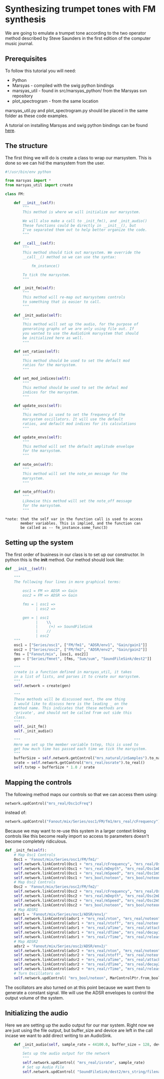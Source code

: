 Synthesizing trumpet tones with FM synthesis
=============================================
We are going to emulate a trumpet tone according to the two operator
method described by Steve Saunders in the first edition of the
computer music journal.

Prerequisites
-------------
To follow this tutorial you will need:
+ Python
+ Marsyas - compiled with the swig python bindings
+ marsyas_util - found in src/marsyas_python/ from the Marsyas svn repository
+ plot_spectrogram - from the same location

marsyas_util.py and plot_spectrogram.py should be placed in the same folder
as these code examples.

A tutorial on installing Marsyas and swig python bindings can
be found
[here](http://marsology.blogspot.ca/2011/09/installing-marsyas-with-python-bindings.html).

The structure
-------------

The first thing we will do is create a class to wrap our marsystem.
This is done so we can hid the marsystem from the user.

```python
#!/usr/bin/env python

from marsyas import *
from marsyas_util import create

class FM:

    def __init__(self):
        """
        This method is where we will initialize our marsystem.

        We will also make a call to _init_fm(), and _init_audio()
        These functions could be directly in __init__(), but
        I've separated them out to help better organize the code.
        """

    def __call__(self):
        """
        This method should tick out marsystem. We override the
        __call__() method so we can use the syntax:

            fm_instance()

        To tick the marsystem.
        """

    def _init_fm(self):
        """
        This method will re-map out marsystems controls
        to something that is easier to call.
        """

    def _init_audio(self):
        """
        This method will set up the audio, for the purpose of
        generating graphs of we are only using file out. If 
        you wanted to use the AudioSink marsystem that should
        be initialized here as well.
        """

    def set_ratios(self):
        """
        This method should be used to set the default mod 
        ratios for the marsystem.
        """

    def set_mod_indices(self):
        """
        This method should be used to set the defaul mod
        indices for the marsystem.
        """

    def update_oscs(self):
        """
        This method is used to set the frequency of the
        marsystem oscillators. It will use the default
        ratios, and default mod indices for its calculations
        """

    def update_envs(self):
        """
        This method will set the default amplitude envelope
        for the marsystem.
        """
        
    def note_on(self):
        """
        This method will set the note_on message for the
        marsystem.
        """
        
    def note_off(self):
        """
        Likewise this method will set the note_off message
        for the marsystem.
        """
```

```
*note: that the self var in the function call is used to access
       member variables. This is implied, and the function can
       be called as -- fm_instance.some_func(3)
```

Setting up the system
---------------------
The first order of business in our class is to set up our 
constructor. In python this is the __init__ method. Our method
should look like:

```python
def __init__(self):

    """
    The following four lines in more graphical terms:

        osc1 = FM => ADSR => Gain
        osc2 = FM => ADSR => Gain

        fms = | osc1 =>
              | osc2 =>

        gen = | osc1 
              |    \\
              |     (+) => SoundFileSink
              |    //
              | osc2
    """
    osc1 = ["Series/osc1", ["FM/fm1", "ADSR/env1", "Gain/gain1"]]
    osc2 = ["Series/osc2", ["FM/fm2", "ADSR/env2", "Gain/gain2"]]
    fms = ["Fanout/mix", [osc1, osc2]]
    gen = ["Series/fmnet", [fms, "Sum/sum", "SoundFileSink/dest2"]]

    """
    create is a function defined in marsyas_util, it takes
    in a list of lists, and parses it to create our marsystem.
    """
    self.network = create(gen)

    """
    These methods will be discussed next, the one thing
    I would like to discuss here is the leading _ on the
    method name. This indicates that these methods are
    'private', and should not be called from out side this
    class.
    """
    self._init_fm()
    self._init_audio()

    """
    Here we set up the member variable tstep, this is used to
    get how much time has passed each time we tick the marsystem.
    """
    bufferSize = self.network.getControl("mrs_natural/inSamples").to_natural()
    srate = self.network.getControl("mrs_real/osrate").to_real()
    self.tstep = bufferSize * 1.0 / srate
```

Mapping the controls
--------------------

The following method maps our controls so that we can access them using:
```python
network.updControl("mrs_real/Osc1cFreq")
```
instead of:
```python
network.updControl("Fanout/mix/Series/osc1/FM/fm1/mrs_real/cFrequency")
```

Because we may want to re-use this system in a larger context linking controls like
this become really import so access to parameters doesn't become completely ridiculous.

```python
def _init_fm(self):
    # Map Osc1 Controls
    Osc1 = 'Fanout/mix/Series/osc1/FM/fm1/'
    self.network.linkControl(Osc1 + "mrs_real/cFrequency", "mrs_real/Osc1cFreq")
    self.network.linkControl(Osc1 + "mrs_real/mDepth", "mrs_real/Osc1mDepth")
    self.network.linkControl(Osc1 + "mrs_real/mSpeed", "mrs_real/Osc1mSpeed")
    self.network.linkControl(Osc1 + "mrs_bool/noteon", "mrs_bool/noteon")
    # Map Osc2 Controls
    Osc2 = 'Fanout/mix/Series/osc2/FM/fm2/'
    self.network.linkControl(Osc2 + "mrs_real/cFrequency", "mrs_real/Osc2cFreq")
    self.network.linkControl(Osc2 + "mrs_real/mDepth", "mrs_real/Osc2mDepth")
    self.network.linkControl(Osc2 + "mrs_real/mSpeed", "mrs_real/Osc2mSpeed")
    self.network.linkControl(Osc2 + "mrs_bool/noteon", "mrs_bool/noteon")
    # Map ADSR1
    adsr1 = 'Fanout/mix/Series/osc1/ADSR/env1/'
    self.network.linkControl(adsr1 + "mrs_real/nton", "mrs_real/noteon")
    self.network.linkControl(adsr1 + "mrs_real/ntoff", "mrs_real/noteoff")
    self.network.linkControl(adsr1 + "mrs_real/aTime", "mrs_real/attack1")
    self.network.linkControl(adsr1 + "mrs_real/dTime", "mrs_real/decay1")
    self.network.linkControl(adsr1 + "mrs_real/rTime", "mrs_real/release1")
    # Map ADSR2
    adsr2 = 'Fanout/mix/Series/osc2/ADSR/env2/'
    self.network.linkControl(adsr2 + "mrs_real/nton", "mrs_real/noteon")
    self.network.linkControl(adsr2 + "mrs_real/ntoff", "mrs_real/noteoff")
    self.network.linkControl(adsr2 + "mrs_real/aTime", "mrs_real/attack2")
    self.network.linkControl(adsr2 + "mrs_real/dTime", "mrs_real/decay2")
    self.network.linkControl(adsr2 + "mrs_real/rTime", "mrs_real/release2")
    # Turn Oscillators on
    self.network.updControl( "mrs_bool/noteon", MarControlPtr.from_bool(True))
```

The oscillators are also turned on at this point because we want them to generate a constant
signal. We will use the ADSR envelopes to control the output volume of the system.

Initializing the audio
----------------------

Here we are setting up the audio output for our mar system. Right now we are just
using the file output, but buffer_size and device are left in the call incase
we want to add direct writing to an AudioSink.

```python
    def _init_audio(self, sample_rate = 44100.0, buffer_size = 128, device = 1):
        """
        Sets up the audio output for the network
        """
        self.network.updControl( "mrs_real/israte", sample_rate)
        # Set up Audio File
        self.network.updControl( "SoundFileSink/dest2/mrs_string/filename", "fm.wav")
```

